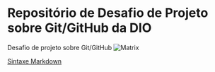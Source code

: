 # Repositório de Desafio de Projeto sobre Git/GitHub da DIO
Desafio de projeto sobre Git/GitHub
![Matrix](https://i.pinimg.com/originals/b4/e3/71/b4e371619042d1e80918d09904e90f7d.gif)

[Sintaxe Markdown](https://www.markdownguide.org/getting-started/)
